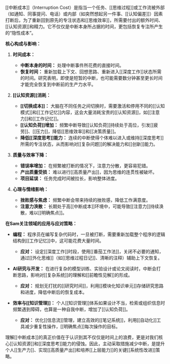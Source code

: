 [[中断成本]]（Interruption Cost）是指当一个任务、[[思维过程]]或工作流被外部（如通知、同事提问、电话）或内部（如突然想起另一件事、[[认知偏差]]）因素打断后，为了重新回到原先的专注状态和[[思维效率]]，所需要付出的额外时间、[[认知资源]]和精力。它不仅仅是中断本身所占据的时间，更包括恢复专注所产生的“隐性成本”。

**核心构成与影响：**

1.  **时间成本：**
    *   **中断本身的时间：** 处理中断事件所花费的直接时间。
    *   **恢复时间：** 重新加载上下文、回想思路、重新进入[[深度工作]]状态所需的时间。研究表明，即使是短暂的中断，也可能需要数分钟甚至更长时间才能完全恢复到中断前的生产力水平。

2.  **[[认知资源]]消耗：**
    *   **[[切换成本]]：** 大脑在不同任务之间切换时，需要激活和停用不同的[[认知模式]]和[[工作记忆]]内容，这会大量消耗宝贵的[[认知资源]]，如[[注意力]]和[[工作记忆]]。
    *   **[[认知负荷]]增加：** 频繁中断导致[[认知负荷]]持续处于高位，引发[[疲劳]]、[[压力]]，降低[[思维效率]]和[[决策质量]]。
    *   **降低[[深度思考]]能力：** 连续的中断使得个体难以进入或维持[[深度思考]]所需的专注状态，从而影响对[[复杂问题]]的解决能力和[[创新]]能力。

3.  **质量与效率下降：**
    *   **错误率增加：** 在频繁被打断的情况下，注意力分散，更容易犯错。
    *   **产出质量受损：** 难以进行[[高质量产出]]，因为思维的连贯性被破坏。
    *   **项目延误：** 任务完成时间被拉长，影响整体进度。

4.  **心理与情绪影响：**
    *   **挫败感与焦虑：** 频繁中断会带来持续的挫败感，降低工作满意度。
    *   **注意力涣散：** 长期处于高[[中断成本]]环境中，可能导致[[注意力]]持续涣散，难以[[明确焦点]]。

**在Sam关注领域的应用与应对策略：**

*   **编程：** 程序员在编写复杂代码时，一旦被打断，需要重新加载整个程序的逻辑结构到[[工作记忆]]中，这可能花费大量时间。
    *   **应对：** 设定[[深度工作]]时段，使用[[番茄工作法]]，关闭不必要的通知，通过[[外化思维]]（如[[思维过程日记]]、清晰的注释）辅助上下文恢复。

*   **AI研究与开发：** 在进行复杂的模型训练、实验设计或论文阅读时，中断会打断思路，影响对[[复杂系统]]的理解和[[前瞻性见解]]的形成。
    *   **应对：** 规划无打扰的[[研究时间]]，利用[[模块化知识单元]]存储研究思路和进度，降低中断后的恢复成本。

*   **效率与[[知识管理]]：** 个人[[知识管理]]体系如果设计不当，检索或组织信息时频繁遇到障碍，也算是一种自我中断，增加了[[认知负荷]]。
    *   **应对：** 优化[[信息流]]管理，建立高效的[[笔记系统]]，利用[[自动化]]工具减少重复性操作，[[明确焦点]]每次操作的目标。

理解[[中断成本]]的真正价值在于认识到其不仅仅是时间上的浪费，更是对我们核心[[认知资源]]和[[深度思考]]能力的侵蚀。因此，主动采取措施减少中断，是提升个人[[生产力]]、实现[[高质量产出]]和培养[[上层能力]]的关键[[系统性改进]]策略。